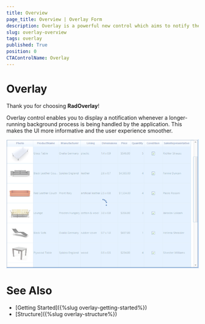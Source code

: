 ```yaml
---
title: Overview
page_title: Overview | Overlay Form
description: Overlay is a powerful new control which aims to notify the end user for long running background operations.
slug: overlay-overview
tags: overlay
published: True
position: 0 
CTAControlName: Overlay
---
```


# Overlay

Thank you for choosing __RadOverlay__!

Overlay control enables you to display a notification whenever a longer-running background process is being handled by the application. This makes the UI more informative and the user experience smoother.

![overlay-overview 001](images/overlay-overview001.png)
 
# See Also

* [Getting Started]({%slug overlay-getting-started%})
* [Structure]({%slug overlay-structure%})
 
        
